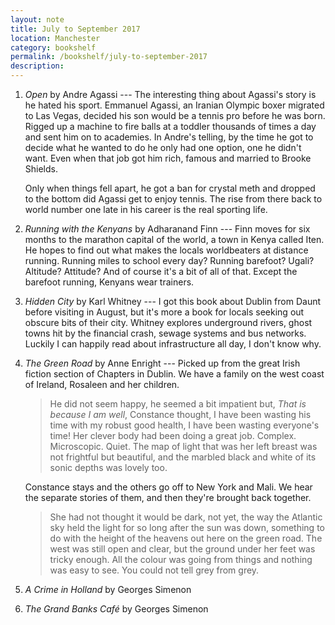```yaml
---
layout: note
title: July to September 2017
location: Manchester
category: bookshelf
permalink: /bookshelf/july-to-september-2017
description:
---
```


1. _Open_ by Andre Agassi --- The interesting thing about Agassi's story is he
   hated his sport. Emmanuel Agassi, an Iranian Olympic boxer migrated to Las
   Vegas, decided his son would be a tennis pro before he was born. Rigged up a
   machine to fire balls at a toddler thousands of times a day and sent him on
   to academies. In Andre's telling, by the time he got to decide what he wanted
   to do he only had one option, one he didn't want. Even when that job got him
   rich, famous and married to Brooke Shields.

   Only when things fell apart, he got a ban for crystal meth and dropped to the
   bottom did Agassi get to enjoy tennis. The rise from there back to world
   number one late in his career is the real sporting life.

2. _Running with the Kenyans_ by Adharanand Finn --- Finn moves for six months
   to the marathon capital of the world, a town in Kenya called Iten. He
   hopes to find out what makes the locals worldbeaters at distance running.
   Running miles to school every day? Running barefoot? Ugali? Altitude?
   Attitude? And of course it's a bit of all of that. Except the barefoot
   running, Kenyans wear trainers.

3. _Hidden City_ by Karl Whitney --- I got this book about Dublin from Daunt
   before visiting in August, but it's more a book for locals seeking out
   obscure bits of their city. Whitney explores underground rivers, ghost towns
   hit by the financial crash, sewage systems and bus networks. Luckily I can
   happily read about infrastructure all day, I don't know why.

4. _The Green Road_ by Anne Enright --- Picked up from the great Irish fiction
   section of Chapters in Dublin. We have a family on the west coast of Ireland,
   Rosaleen and her children.

   > He did not seem happy, he seemed a bit impatient but, _That is because I am
   well_, Constance thought, I have been wasting his time with my robust good
   health, I have been wasting everyone's time! Her clever body had been doing a
   great job. Complex. Microscopic. Quiet. The map of light that was her left
   breast was not frightful but beautiful, and the marbled black and white of
   its sonic depths was lovely too.

   Constance stays and the others go off to New York and Mali. We hear the
   separate stories of them, and then they're brought back together.

   > She had not thought it would be dark, not yet, the way the Atlantic sky
   held the light for so long after the sun was down, something to do with the
   height of the heavens out here on the green road. The west was still open and
   clear, but the ground under her feet was tricky enough. All the colour was
   going from things and nothing was easy to see. You could not tell grey from
   grey.

5. _A Crime in Holland_ by Georges Simenon

6. _The Grand Banks Café_ by Georges Simenon
